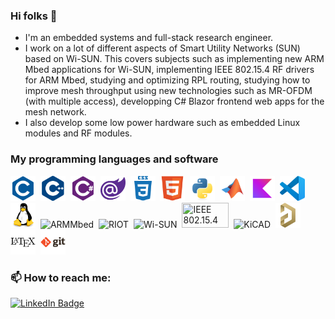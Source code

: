 ### Hi folks 👋

 - I'm an embedded systems and full-stack research engineer.
 - I work on a lot of different aspects of Smart Utility Networks (SUN) based on Wi-SUN. This covers subjects such as implementing new ARM Mbed applications for Wi-SUN, implementing IEEE 802.15.4 RF drivers for ARM Mbed, studying and optimizing RPL routing, studying how to improve mesh throughput using new technologies such as MR-OFDM (with multiple access), developping C# Blazor frontend web apps for the mesh network.
 - I also develop some low power hardware such as embedded Linux modules and RF modules.

<!--### My stats

![Yann's GitHub stats](https://github-readme-stats-eight-theta.vercel.app/api?username=YannCharbon&show_icons=true&theme=radical)-->

### My programming languages and software

<div>
  <img src="https://github.com/devicons/devicon/blob/master/icons/c/c-plain.svg" title="C" alt="C" width="40" height="40"/>&nbsp;
  <img src="https://github.com/devicons/devicon/blob/master/icons/cplusplus/cplusplus-plain.svg" title="Cplusplus" alt="Cplusplus" width="40" height="40"/>&nbsp;
  <img src="https://github.com/devicons/devicon/blob/master/icons/csharp/csharp-plain.svg" title="Csharp" alt="Csharp" width="40" height="40"/>&nbsp;
  <img src="https://raw.githubusercontent.com/github/explore/680b4717c7acabd1eb10b8c008991a160a84bc88/topics/blazor/blazor.png" title="Blazor"  alt="Blazor" width="40" height="40"/>&nbsp;
  <img src="https://github.com/devicons/devicon/blob/master/icons/css3/css3-plain-wordmark.svg"  title="CSS3" alt="CSS" width="40" height="40"/>&nbsp;
  <img src="https://github.com/devicons/devicon/blob/master/icons/html5/html5-original.svg" title="HTML5" alt="HTML" width="40" height="40"/>&nbsp;
  <img src="https://github.com/devicons/devicon/blob/master/icons/python/python-original.svg" title"Python" alt="Python" width="40" height="40"/>&nbsp;
  <img src="https://github.com/devicons/devicon/blob/master/icons/matlab/matlab-original.svg" title"Matlab" alt="Matlab" width="40" height="40"/>&nbsp;
  <img src="https://github.com/devicons/devicon/blob/master/icons/kotlin/kotlin-original.svg" title="Kotlin" alt="Kotlin" width="40" height="40"/>&nbsp;
  <img src="https://github.com/devicons/devicon/blob/master/icons/vscode/vscode-original.svg" title="VScode" alt="VScode" width="40" height="40"/>&nbsp;
  <img src="https://github.com/devicons/devicon/blob/master/icons/linux/linux-original.svg" title="Linux" alt="Linux" width="40" height="40"/>&nbsp;
  <img src="https://avatars.githubusercontent.com/u/8916057?s=200&v=4" title="ARMMbed" alt="ARMMbed " width="40" height="40"/>&nbsp;
  <img src="https://avatars.githubusercontent.com/u/3079480?s=200&v=4" title="RIOT" alt="RIOT" width="40" height="40"/>&nbsp;
  <img src="https://wi-sun.org/wp-content/uploads/wi-sun-300x209.jpg" title="Wi-SUN"  alt="Wi-SUN" width="60" height="40"/>&nbsp;
  <img src="https://www.ieee802.org/15/pub/ieee802-15%20logo.jpg" title="IEEE 802.15.4" alt"IEEE802.15.4" width="75" height="40"/>&nbsp;
  <img src="https://avatars.githubusercontent.com/u/3374914?s=200&v=4" title="KiCAD" alt="KiCAD" width="40" height="40"/>&nbsp;
  <img src="https://raw.githubusercontent.com/github/explore/7af95003139e68a3a54e382bb4f23a72836ef348/topics/altium-designer/altium-designer.png" title="Altium Designer" alt="Atlium" width="40" height="40"/>&nbsp;
  <img src="https://github.com/devicons/devicon/blob/master/icons/latex/latex-original.svg" title="Latex" alt="Latex" width="40" height="40"/>&nbsp;
  <img src="https://github.com/devicons/devicon/blob/master/icons/git/git-original-wordmark.svg" title="Git" alt="Git" width="40" height="40"/>
</div>

### 📫 How to reach me:
<div id="badges">
  <a href="https://www.linkedin.com/in/yann-charbon/">
    <img src="https://img.shields.io/badge/LinkedIn-blue?style=for-the-badge&logo=linkedin&logoColor=white" alt="LinkedIn Badge"/>
  </a>
</div>

<!--
**YannCharbon/YannCharbon** is a ✨ _special_ ✨ repository because its `README.md` (this file) appears on your GitHub profile.

Here are some ideas to get you started:

- 🔭 I’m currently working on ...
- 🌱 I’m currently learning ...
- 👯 I’m looking to collaborate on ...
- 🤔 I’m looking for help with ...
- 💬 Ask me about ...
- 📫 How to reach me: ...
- 😄 Pronouns: ...
- ⚡ Fun fact: ...
-->
